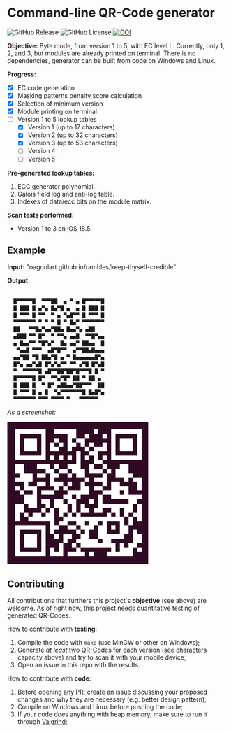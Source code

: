 # Command-line QR-Code generator
![GitHub Release](https://img.shields.io/github/v/release/oagoulart/qrcode?color=green)
![GitHub License](https://img.shields.io/github/license/oagoulart/qrcode)
[![DOI](https://zenodo.org/badge/998115592.svg)](https://doi.org/10.5281/zenodo.15851589)

**Objective:** Byte mode, from version 1 to 5, with EC level L. Currently, only 1, 2, and 3, but modules are already printed on terminal. There is no dependencies, generator can be built from code on Windows and Linux.

**Progress:**
- [x] EC code generation
- [x] Masking patterns penalty score calculation
- [x] Selection of minimum version
- [x] Module printing on terminal
- [ ] Version 1 to 5 lookup tables
    - [x] Version 1 (up to 17 characters)
    - [x] Version 2 (up to 32 characters)
    - [x] Version 3 (up to 53 characters)
    - [ ] Version 4
    - [ ] Version 5

**Pre-generated lookup tables:**
1. ECC generator polynomial.
1. Galois field log and anti-log table.
1. Indexes of data/ecc bits on the module matrix.

**Scan tests performed:**
- Version 1 to 3 on iOS 18.5.

## Example

**Input:** "oagoulart.github.io/rambles/keep-thyself-credible"

**Output:**
```

  █▀▀▀▀▀█  ▀▀▀██  ▄ ▀ ▄ █▀▀▀▀▀█  
  █ ███ █ ▄▀▄ █▄▀█ ▄  ▄ █ ███ █  
  █ ▀▀▀ █ ▀▀  ▀ ▄ ▀▄█▀▀ █ ▀▀▀ █  
  ▀▀▀▀▀▀▀ ▀ ▀ ▀ █ ▀ █▄▀ ▀▀▀▀▀▀▀  
  ██   ▀▀█▄▀▄▄▀██▄ █▄▄▀▄ ▄██     
  ▄███ ▀▀ █▀  ▀ ▀▀▄ ▄▄█  ▀▀█▀▄▄  
  ▄ █▄▄▀▀ ▀█▀▄▀  █▄ ▄▄▀ ██▄▄  █  
   ▀▄▄█ ▀▀▀  ▄█▀█▀▀  ▄▀▀██▄█▄▄▄  
  ▄▄▀██ ▀█ ██▄▀█ ▄ ▀ █▄▄▄▄▄▄█▀▄  
  █▀▄ ▄▄▀▄█ █▀▄▀▄▀▀ ▀▀ ▄▀█ █▀▄█  
  ▀  ▀▀▀▀▀█ ▄█▀▀██▀██▀█▀▀▀█ █ ▀  
  █▀▀▀▀▀█ █▀  ▀▀▄▀█▀ ██ ▀ ██ ▄   
  █ ███ █  ▀ █▀ ▄██▄▄▀██▀▀▀  ██  
  █ ▀▀▀ █ ▄ █  ▀▄▀▀▀▀▀▀▀█ █▄█▀▄  
  ▀▀▀▀▀▀▀ ▀▀▀ ▀▀▀▀ ▀   ▀▀▀▀▀▀    

```

_As a screenshot:_

![qrcode](./assets/screenshot.png)

## Contributing

All contributions that furthers this project's **objective** (see above) are welcome.
As of right now, this project needs quantitative testing of generated QR-Codes.

How to contribute with **testing**:
1. Compile the code with `make` (use MinGW or other on Windows);
1. Generate _at least_ two QR-Codes for each version (see characters capacity above) and try to scan it with your mobile device;
1. Open an issue in this repo with the results.

How to contribute with **code**:
1. Before opening any PR, create an issue discussing your proposed changes and why they are necessary (e.g. better design pattern);
1. Compile on Windows and Linux before pushing the code;
1. If your code does anything with heap memory, make sure to run it through [Valgrind](https://valgrind.org);
